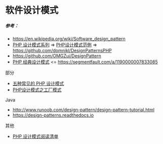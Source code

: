 # 软件设计模式

##### 参考：
- https://en.wikipedia.org/wiki/Software_design_pattern
- [PHP 设计模式系列](https://laravelacademy.org/index.php/post/2465.html) => [PHP设计模式范例](https://designpatternsphp.readthedocs.io/zh_CN/latest/README.html) => https://github.com/domnikl/DesignPatternsPHP
- https://github.com/OMGZui/DesignPattern
- [PHP 经典设计模式](http://larabase.com/collection/5/post/143) <= https://segmentfault.com/a/1190000007833085

部分
- [五种常见的 PHP 设计模式](https://www.ibm.com/developerworks/cn/opensource/os-php-designptrns/index.html)
- [PHP设计模式之工厂模式](https://segmentfault.com/u/chenyanxx/articles?page=2)

Java 
- http://www.runoob.com/design-pattern/design-pattern-tutorial.html
- https://design-patterns.readthedocs.io

其他
- [PHP 设计模式阅读清单](https://learnku.com/docs/php-design-patterns/2018/php-design-pattern-reading-list/1525)
